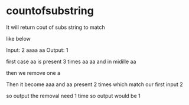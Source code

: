 # countofsubstring

It will return cout of subs string to match

like below

Input:
2 aaaa aa 
Output:
1

first case aa is present 3 times aa aa and in midille aa

then we remove one a

Then it become aaa and aa present 2 times which match our first input 2

so output the removal need 1 time so output would be
1

